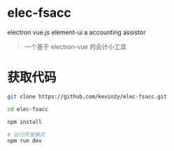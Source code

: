 # elec-fsacc
electron vue.js element-ui a accounting assistor


> 一个基于 electron-vue 的会计小工具

# 获取代码
``` bash
git clone https://github.com/kevin2y/elec-fsacc.git

cd elec-fsacc

npm install

# 运行开发模式
npm run dev
